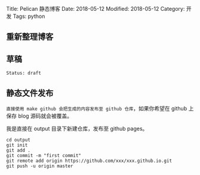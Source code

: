 Title: Pelican 静态博客
Date: 2018-05-12
Modified: 2018-05-12
Category: 开发
Tags: python

## 重新整理博客

## 草稿
```
Status: draft
```

## 静态文件发布
`直接使用 make github 会把生成的内容发布至 github 仓库`，如果你希望在 github 上保存 blog 源码就会被覆盖。

我是直接在 output 目录下新建仓库，发布至 github pages。
```
cd output
git init
git add .
git commit -m "first commit"
git remote add origin https://github.com/xxx/xxx.github.io.git
git push -u origin master
```
